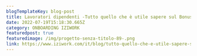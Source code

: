 ```yaml
---
blogTemplateKey: blog-post
title: Lavoratori dipendenti -Tutto quello che è utile sapere sul Bonus 200€
date: 2022-07-19T15:18:30.665Z
category: ONBOARDING IZIWORK
featuredpost: true
featuredimage: /img/progetto-senza-titolo-89-.png
link: https://www.iziwork.com/it/blog/tutto-quello-che-e-utile-sapere-sul-bonus-200e-lavoratori-dipendenti
---
```

